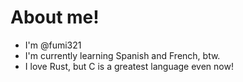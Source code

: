 # About me!

* I'm @fumi321
* I'm currently learning Spanish and French, btw.
* I love Rust, but C is a greatest language even now!
